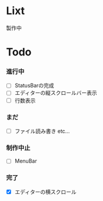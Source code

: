# Lixt

製作中

# Todo

### 進行中
- [ ] StatusBarの完成
- [ ] エディターの縦スクロールバー表示
- [ ] 行数表示

### まだ
- [ ] ファイル読み書き
etc...

### 制作中止
- [ ] MenuBar

### 完了
- [x] エディターの横スクロール